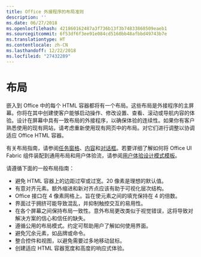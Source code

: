 ```yaml
---
title: Office 外接程序的布局准则
description: ''
ms.date: 06/27/2018
ms.openlocfilehash: 421860162487a3f736b13f3b74833868509eaeb1
ms.sourcegitcommit: 6f53df6f3ee91e084cd5160bb48afbbd49743b7e
ms.translationtype: HT
ms.contentlocale: zh-CN
ms.lasthandoff: 12/22/2018
ms.locfileid: "27432289"
---
```

# <a name="layout"></a>布局
嵌入到 Office 中的每个 HTML 容器都将有一个布局。这些布局是外接程序的主屏幕。你将在其中创建使客户能够启动操作、修改设置、查看、滚动或导航内容的体验。设计在屏幕中具有一致布局的外接程序，以确保体验的连续性。如果你有客户熟悉使用的现有网站，请考虑重新使用现有网页中的布局。对它们进行调整以协调适应 Office HTML 容器。

有关布局指南，请参阅[任务窗格](task-pane-add-ins.md)、[内容](content-add-ins.md)和[对话框](dialog-boxes.md)。若要详细了解如何将 Office UI Fabric 组件装配到通用布局和用户体验流，请参阅[用户体验设计模式模板](ux-design-pattern-templates.md)。

请遵循下面的一般布局指南：

*   避免 HTML 容器上的边距过窄或过宽。20 像素是理想的默认值。
*   有意对齐元素。额外缩进和新对齐点应该有助于可视化层次结构。
*   Office 接口在 4 像素网格上。旨在使元素之间的填充保持在 4 的倍数。
*   界面过于拥挤可能导致混乱，并抑制触控交互的易用性。
*   在各个屏幕之间保持布局一致性。意外布局更改类似于视觉错误，这将导致对解决方案的信心和信任的缺失。
*   遵循公用的布局模式。约定可帮助用户了解如何使用界面。
*   避免冗余元素，如品牌或命令。
*   整合控件和视图，以避免需要过多地移动鼠标。
*   创建适应 HTML 容器宽度和高度的响应式体验。
